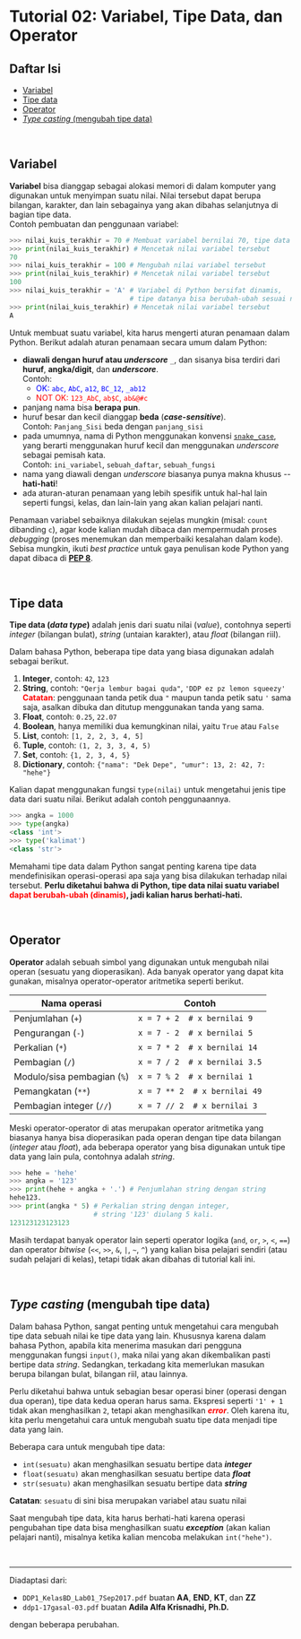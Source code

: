 # Tutorial 02: Variabel, Tipe Data, dan Operator

## Daftar Isi

- [Variabel](#variabel)
- [Tipe data](#tipe-data)
- [Operator](#operator)
- [*Type casting* (mengubah tipe data)](#type-casting-mengubah-tipe-data)

<br>

## Variabel

**Variabel** bisa dianggap sebagai alokasi memori di dalam komputer yang
digunakan untuk menyimpan suatu nilai. Nilai tersebut dapat berupa bilangan,
karakter, dan lain sebagainya yang akan dibahas selanjutnya di bagian tipe
data.  
Contoh pembuatan dan penggunaan variabel:

```python
>>> nilai_kuis_terakhir = 70 # Membuat variabel bernilai 70, tipe data integer
>>> print(nilai_kuis_terakhir) # Mencetak nilai variabel tersebut
70
>>> nilai_kuis_terakhir = 100 # Mengubah nilai variabel tersebut
>>> print(nilai_kuis_terakhir) # Mencetak nilai variabel tersebut
100
>>> nilai_kuis_terakhir = 'A' # Variabel di Python bersifat dinamis,
                              # tipe datanya bisa berubah-ubah sesuai nilainya
>>> print(nilai_kuis_terakhir) # Mencetak nilai variabel tersebut
A
```

Untuk membuat suatu variabel, kita harus mengerti aturan penamaan dalam Python.
Berikut adalah aturan penamaan secara umum dalam Python:

- **diawali dengan huruf atau *underscore*** `_`, dan sisanya bisa terdiri dari
  **huruf**, **angka/digit**, dan ***underscore***.  
  Contoh:
  - <span style="color: blue">OK: `abc`, `AbC`, `a12`, `BC_12`, `_ab12`</span>
  - <span style="color: red">NOT OK: `123_AbC`, `ab$C`, `ab&@#c`</span>
- panjang nama bisa **berapa pun**.
- huruf besar dan kecil dianggap **beda** (***case-sensitive***).  
  Contoh: `Panjang_Sisi` beda dengan `panjang_sisi`
- pada umumnya, nama di Python menggunakan konvensi [`snake_case`][snake case],
  yang berarti menggunakan huruf kecil dan menggunakan *underscore* sebagai
  pemisah kata.  
  Contoh: `ini_variabel`, `sebuah_daftar`, `sebuah_fungsi`
- nama yang diawali dengan *underscore* biasanya punya makna khusus --
  **hati-hati**!
- ada aturan-aturan penamaan yang lebih spesifik untuk hal-hal lain seperti
  fungsi, kelas, dan lain-lain yang akan kalian pelajari nanti.

Penamaan variabel sebaiknya dilakukan sejelas mungkin (misal: `count` dibanding
`c`), agar kode kalian mudah dibaca dan mempermudah proses *debugging* (proses
menemukan dan memperbaiki kesalahan dalam kode). Sebisa mungkin, ikuti
*best practice* untuk gaya penulisan kode Python yang dapat dibaca di
[**PEP 8**][pep 8].

<br>

## Tipe data

**Tipe data (*data type*)** adalah jenis dari suatu nilai (*value*), contohnya
seperti *integer* (bilangan bulat), *string* (untaian karakter), atau *float*
(bilangan riil).

Dalam bahasa Python, beberapa tipe data yang biasa digunakan adalah sebagai
berikut.

1. **Integer**, contoh: `42`, `123`
2. **String**, contoh: `"Qerja lembur bagai quda"`, `'DDP ez pz lemon squeezy'`  
   <span style="color: red">**Catatan**</span>: penggunaan tanda petik dua `"`
   maupun tanda petik satu `'` sama saja, asalkan dibuka dan ditutup
   menggunakan tanda yang sama.
3. **Float**, contoh: `0.25`, `22.07`
4. **Boolean**, hanya memiliki dua kemungkinan nilai, yaitu `True` atau `False`
5. **List**, contoh: `[1, 2, 2, 3, 4, 5]`
6. **Tuple**, contoh: `(1, 2, 3, 3, 4, 5)`
7. **Set**, contoh: `{1, 2, 3, 4, 5}`
8. **Dictionary**, contoh: `{"nama": "Dek Depe", "umur": 13, 2: 42, 7: "hehe"}`

Kalian dapat menggunakan fungsi `type(nilai)` untuk mengetahui jenis tipe
data dari suatu nilai. Berikut adalah contoh penggunaannya.

```python
>>> angka = 1000
>>> type(angka)
<class 'int'>
>>> type('kalimat')
<class 'str'>
```

Memahami tipe data dalam Python sangat penting karena tipe data mendefinisikan
operasi-operasi apa saja yang bisa dilakukan terhadap nilai tersebut.
**Perlu diketahui bahwa di Python, tipe data nilai suatu variabel
<span style="color:red">dapat berubah-ubah (dinamis)</span>, jadi kalian harus
berhati-hati.**

<br>

## Operator

**Operator** adalah sebuah simbol yang digunakan untuk mengubah nilai operan
(sesuatu yang dioperasikan). Ada banyak operator yang dapat kita gunakan,
misalnya operator-operator aritmetika seperti berikut.

| Nama operasi                | Contoh                        |
| --------------------------- | ----------------------------- |
| Penjumlahan (`+`)           | `x = 7 + 2  # x bernilai 9`   |
| Pengurangan (`-`)           | `x = 7 - 2  # x bernilai 5`   |
| Perkalian (`*`)             | `x = 7 * 2  # x bernilai 14`  |
| Pembagian (`/`)             | `x = 7 / 2  # x bernilai 3.5` |
| Modulo/sisa pembagian (`%`) | `x = 7 % 2  # x bernilai 1`   |
| Pemangkatan (`**`)          | `x = 7 ** 2  # x bernilai 49` |
| Pembagian integer (`//`)    | `x = 7 // 2  # x bernilai 3`  |

Meski operator-operator di atas merupakan operator aritmetika yang biasanya
hanya bisa dioperasikan pada operan dengan tipe data bilangan (*integer*
atau *float*), ada beberapa operator yang bisa digunakan untuk tipe data yang
lain pula, contohnya adalah *string*.

```python
>>> hehe = 'hehe'
>>> angka = '123'
>>> print(hehe + angka + '.') # Penjumlahan string dengan string
hehe123.
>>> print(angka * 5) # Perkalian string dengan integer,
                     # string '123' diulang 5 kali.
123123123123123
```

Masih terdapat banyak operator lain seperti operator logika (`and`, `or`, `>`,
`<`, `==`) dan operator *bitwise* (`<<`, `>>`, `&`, `|`, `~`, `^`) yang kalian
bisa pelajari sendiri (atau sudah pelajari di kelas), tetapi tidak akan dibahas
di tutorial kali ini.

<br>

## *Type casting* (mengubah tipe data)

Dalam bahasa Python, sangat penting untuk mengetahui cara mengubah tipe data
sebuah nilai ke tipe data yang lain. Khususnya karena dalam bahasa Python,
apabila kita menerima masukan dari pengguna menggunakan fungsi `input()`, maka
nilai yang akan dikembalikan pasti bertipe data *string*. Sedangkan, terkadang
kita memerlukan masukan berupa bilangan bulat, bilangan riil, atau lainnya.

Perlu diketahui bahwa untuk sebagian besar operasi biner (operasi dengan dua
operan), tipe data kedua operan harus sama. Ekspresi seperti `'1' + 1` tidak
akan menghasilkan `2`, tetapi akan menghasilkan
<span style="color: red">***error***</span>. Oleh karena itu, kita perlu
mengetahui cara untuk mengubah suatu tipe data menjadi tipe data yang lain.

Beberapa cara untuk mengubah tipe data:

- `int(sesuatu)` akan menghasilkan sesuatu bertipe data ***integer***
- `float(sesuatu)` akan menghasilkan sesuatu bertipe data ***float***
- `str(sesuatu)` akan menghasilkan sesuatu bertipe data ***string***

**Catatan**: `sesuatu` di sini bisa merupakan variabel atau suatu nilai

Saat mengubah tipe data, kita harus berhati-hati karena operasi pengubahan
tipe data bisa menghasilkan suatu ***exception*** (akan kalian pelajari nanti),
misalnya ketika kalian mencoba melakukan `int("hehe")`.

<br>

---

Diadaptasi dari:

- `DDP1_KelasBD_Lab01_7Sep2017.pdf` buatan **AA**, **END**, **KT**, dan **ZZ**
- `ddp1-17gasal-03.pdf` buatan **Adila Alfa Krisnadhi, Ph.D.**

dengan beberapa perubahan.

[snake case]: https://en.wikipedia.org/wiki/Snake_case

[pep 8]: https://www.python.org/dev/peps/pep-0008
